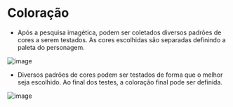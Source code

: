 # Coloração

* Após a pesquisa imagética, podem ser coletados diversos padrões de cores a serem testados. As cores escolhidas são separadas definindo a paleta do personagem.

![image](https://github.com/AndreCoutinhom/animals_and_creatures_concept_design/assets/91290799/731ee287-92a5-40de-a181-20113bab18d1)

* Diversos padrões de cores podem ser testados de forma que o melhor seja escolhido. Ao final dos testes, a coloração final pode ser definida.

![image](https://github.com/AndreCoutinhom/animals_and_creatures_concept_design/assets/91290799/ac8ad0ea-933a-4b05-8c0b-abe6c997058d)
